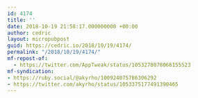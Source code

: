 ```yaml
---
id: 4174
title: ''
date: 2018-10-19 21:58:17.000000000 +00:00
author: cedric
layout: micropubpost
guid: https://cedric.io/2018/10/19/4174/
permalink: "/2018/10/19/4174/"
mf-repost-of:
  - https://twitter.com/AppTweak/status/1053278078066155523
mf-syndication:
- https://ruby.social/@akyrho/100924075786306292
- https://twitter.com/akyrho/status/1053375177491390465
---
```

